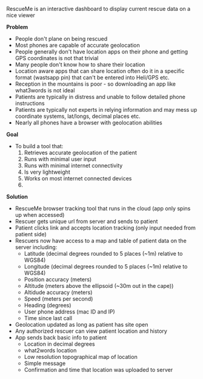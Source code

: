 RescueMe is an interactive dashboard to display current rescue data on a nice viewer

**Problem**
* People don't plane on being rescued
* Most phones are capable of accurate geolocation
* People generally don't have location apps on their phone and getting GPS coordinates is not that trivial
* Many people don't know how to share their location
* Location aware apps that can share location often do it in a specific format (wastsapp pin) that can't be entered into Heli/GPS etc.
* Reception in the mountains is poor - so downloading an app like what3words is not ideal
* Patients are typically in distress and unable to follow detailed phone instructions
* Patients are typically not experts in relying information and may mess up coordinate systems, lat/longs, decimal places etc.
* Nearly all phones have a browser with geolocation abilities

**Goal**
* To build a tool that:
    1. Retrieves accurate geolocation of the patient
    2. Runs with minimal user input
    3. Runs with minimal internet connectivity
    4. Is very lightweight
    5. Works on most internet connected devices
    6. 

**Solution**
* RescueMe browser tracking tool that runs in the cloud (app only spins up when accessed)
* Rescuer gets unique url from server and sends to patient
* Patient clicks link and accepts location tracking (only input needed from patient side)
* Rescuers now have access to a map and table of patient data on the server including:
    - Latitude (decimal degrees rounded to 5 places (~1m) relative to WGS84)
    - Longitude (decimal degrees rounded to 5 places (~1m) relative to WGS84)
    - Position accuracy (meters)
    - Altitude (meters above the ellipsoid (~30m out in the cape))
    - Altidude accuracy (meters)
    - Speed (meters per second)
    - Heading (degrees)
    - User phone address (mac ID and IP)
    - Time since last call
* Geolocation updated as long as patient has site open
* Any authorized rescuer can view patient location and history
* App sends back basic info to patient
    - Location in decimal degrees
    - what2words location
    - Low resolution topographical map of location
    - Simple message
    - Confirmation and time that location was uploaded to server
